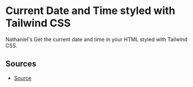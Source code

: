 # Current Date and Time styled with Tailwind CSS

Nathaniel's Get the current date and time in your HTML styled with Tailwind CSS.

## Sources
* [Source](URL)